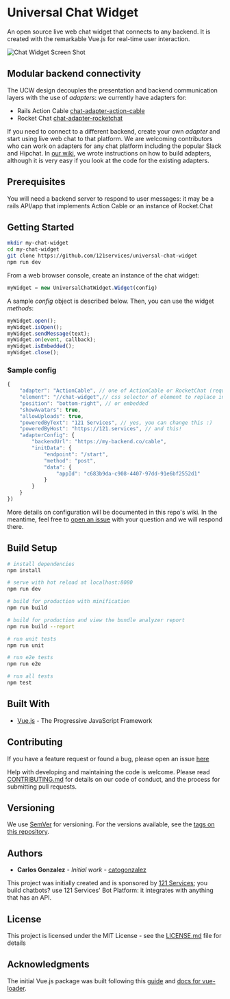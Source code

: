 # Universal Chat Widget

An open source live web chat widget that connects to any backend. It is created with the remarkable Vue.js for real-time user interaction.

![Chat Widget Screen Shot](/screen-shot.png?raw=true "Chat Widget Screen Shot")

## Modular backend connectivity 

The UCW design decouples the presentation and backend communication layers with the use of *adapters*: we currently have adapters for:

* Rails Action Cable [chat-adapter-action-cable](https://github.com/catogonzalez/chat-adapter-action-cable)
* Rocket Chat [chat-adapter-rocketchat](https://github.com/catogonzalez/chat-adapter-rocketchat)

If you need to connect to a different backend, create your own *adapter* and start using live web chat to that platform. We are welcoming contributors who can work on adapters for any chat platform including the popular Slack and Hipchat. In [our wiki](https://github.com/catogonzalez/universal-chat-widget/wiki/Creating-new-adapters-to-connect-to-a-different-backend), we wrote instructions on how to build adapters, although it is very easy if you look at the code for the existing adapters. 

## Prerequisites
You will need a backend server to respond to user messages: it may be a rails API/app that implements Action Cable or an instance of Rocket.Chat

## Getting Started

```bash
mkdir my-chat-widget
cd my-chat-widget
git clone https://github.com/121services/universal-chat-widget
npm run dev
```

From a web browser console, create an instance of the chat widget:
```javascript
myWidget = new UniversalChatWidget.Widget(config)
```
A sample *config* object is described below. Then, you can use the widget *methods*:
```javascript
myWidget.open();
myWidget.isOpen();
myWidget.sendMessage(text);
myWidget.on(event, callback);
myWidget.isEmbedded();
myWidget.close();
```

### Sample config

```javascript
{
    "adapter": "ActionCable", // one of ActionCable or RocketChat (required)
    "element": "//chat-widget",// css selector of element to replace in DOM when the chat widget renders (required)
    "position": "bottom-right", // or embedded
    "showAvatars": true, 
    "allowUploads": true,
    "poweredByText": "121 Services", // yes, you can change this :)
	"poweredByHost": "https://121.services", // and this!
    "adapterConfig": {
        "backendUrl": "https://my-backend.co/cable",
        "initData": {
            "endpoint": "/start",
            "method": "post",
            "data": {
                "appId": "c683b9da-c908-4407-97dd-91e6bf2552d1"
            }
        }
    }
})
```
More details on configuration will be documented in this repo's wiki. In the meantime, feel free to [open an issue](https://github.com/catogonzalez/universal-chat-widget/issues) with your question and we will respond there.

 
## Build Setup

``` bash
# install dependencies
npm install

# serve with hot reload at localhost:8080
npm run dev

# build for production with minification
npm run build

# build for production and view the bundle analyzer report
npm run build --report

# run unit tests
npm run unit

# run e2e tests
npm run e2e

# run all tests
npm test
```

## Built With

* [Vue.js](https://vuejs.org/) - The Progressive JavaScript Framework

## Contributing

If you have a feature request or found a bug, please open an issue [here](https://github.com/catogonzalez/universal-chat-widget/issues)

Help with developing and maintaining the code is welcome. Please read [CONTRIBUTING.md](https://github.com/catogonzalez/universal-chat-widget/contributing.md) for details on our code of conduct, and the process for submitting pull requests.

## Versioning

We use [SemVer](http://semver.org/) for versioning. For the versions available, see the [tags on this repository](https://github.com/catogonzalez/universal-chat-widget/tags). 

## Authors

* **Carlos Gonzalez** - *Initial work* - [catogonzalez](https://github.com/catogonzalez)

This project was initially created and is sponsored by [121 Services](https://121.services); you build chatbots? use 121 Services' Bot Platform: it integrates with anything that has an API. 

## License

This project is licensed under the MIT License - see the [LICENSE.md](LICENSE.md) file for details

## Acknowledgments

The initial Vue.js package was built following this [guide](http://vuejs-templates.github.io/webpack/) and [docs for vue-loader](http://vuejs.github.io/vue-loader).
